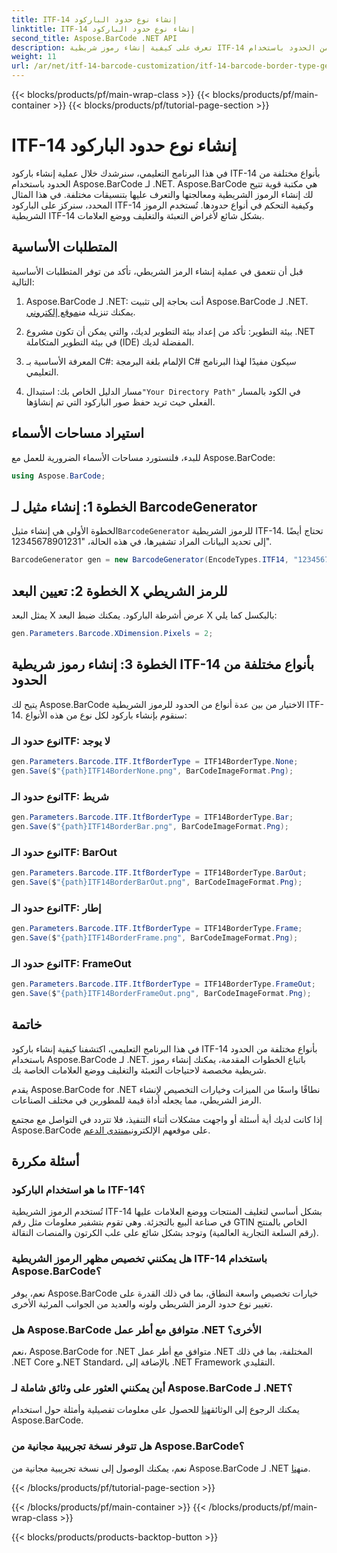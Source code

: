 ```yaml
---
title: ITF-14 إنشاء نوع حدود الباركود
linktitle: ITF-14 إنشاء نوع حدود الباركود
second_title: Aspose.BarCode .NET API
description: تعرف على كيفية إنشاء رموز شريطية ITF-14 بأنواع مختلفة من الحدود باستخدام Aspose.BarCode لـ .NET. قم بتخصيص التعبئة والتغليف ووضع العلامات الخاصة بك بسهولة.
weight: 11
url: /ar/net/itf-14-barcode-customization/itf-14-barcode-border-type-generation/
---
```


{{< blocks/products/pf/main-wrap-class >}}
{{< blocks/products/pf/main-container >}}
{{< blocks/products/pf/tutorial-page-section >}}

# ITF-14 إنشاء نوع حدود الباركود


في هذا البرنامج التعليمي، سنرشدك خلال عملية إنشاء باركود ITF-14 بأنواع مختلفة من الحدود باستخدام Aspose.BarCode لـ .NET. Aspose.BarCode هي مكتبة قوية تتيح لك إنشاء الرموز الشريطية ومعالجتها والتعرف عليها بتنسيقات مختلفة. في هذا المثال المحدد، سنركز على الباركود ITF-14 وكيفية التحكم في أنواع حدودها. تُستخدم الرموز الشريطية ITF-14 بشكل شائع لأغراض التعبئة والتغليف ووضع العلامات.

## المتطلبات الأساسية

قبل أن نتعمق في عملية إنشاء الرمز الشريطي، تأكد من توفر المتطلبات الأساسية التالية:

1.  Aspose.BarCode لـ .NET: أنت بحاجة إلى تثبيت Aspose.BarCode لـ .NET. يمكنك تنزيله من[موقع إلكتروني](https://releases.aspose.com/barcode/net/).

2. بيئة التطوير: تأكد من إعداد بيئة التطوير لديك، والتي يمكن أن تكون مشروع .NET في بيئة التطوير المتكاملة (IDE) المفضلة لديك.

3. المعرفة الأساسية بـ C#: الإلمام بلغة البرمجة C# سيكون مفيدًا لهذا البرنامج التعليمي.

4.  مسار الدليل الخاص بك: استبدال`"Your Directory Path"` في الكود بالمسار الفعلي حيث تريد حفظ صور الباركود التي تم إنشاؤها.

## استيراد مساحات الأسماء

للبدء، فلنستورد مساحات الأسماء الضرورية للعمل مع Aspose.BarCode:

```csharp
using Aspose.BarCode;
```

## الخطوة 1: إنشاء مثيل لـ BarcodeGenerator

 الخطوة الأولى هي إنشاء مثيل`BarcodeGenerator` للرموز الشريطية ITF-14. تحتاج أيضًا إلى تحديد البيانات المراد تشفيرها، في هذه الحالة، "12345678901231".

```csharp
BarcodeGenerator gen = new BarcodeGenerator(EncodeTypes.ITF14, "12345678901231");
```

## الخطوة 2: تعيين البعد X للرمز الشريطي

يمثل البعد X عرض أشرطة الباركود. يمكنك ضبط البعد X بالبكسل كما يلي:

```csharp
gen.Parameters.Barcode.XDimension.Pixels = 2;
```

## الخطوة 3: إنشاء رموز شريطية ITF-14 بأنواع مختلفة من الحدود

يتيح لك Aspose.BarCode الاختيار من بين عدة أنواع من الحدود للرموز الشريطية ITF-14. سنقوم بإنشاء باركود لكل نوع من هذه الأنواع:

### نوع حدود الـITF: لا يوجد

```csharp
gen.Parameters.Barcode.ITF.ItfBorderType = ITF14BorderType.None;
gen.Save($"{path}ITF14BorderNone.png", BarCodeImageFormat.Png);
```

### نوع حدود الـITF: شريط

```csharp
gen.Parameters.Barcode.ITF.ItfBorderType = ITF14BorderType.Bar;
gen.Save($"{path}ITF14BorderBar.png", BarCodeImageFormat.Png);
```

### نوع حدود الـITF: BarOut

```csharp
gen.Parameters.Barcode.ITF.ItfBorderType = ITF14BorderType.BarOut;
gen.Save($"{path}ITF14BorderBarOut.png", BarCodeImageFormat.Png);
```

### نوع حدود الـITF: إطار

```csharp
gen.Parameters.Barcode.ITF.ItfBorderType = ITF14BorderType.Frame;
gen.Save($"{path}ITF14BorderFrame.png", BarCodeImageFormat.Png);
```

### نوع حدود الـITF: FrameOut

```csharp
gen.Parameters.Barcode.ITF.ItfBorderType = ITF14BorderType.FrameOut;
gen.Save($"{path}ITF14BorderFrameOut.png", BarCodeImageFormat.Png);
```

## خاتمة

في هذا البرنامج التعليمي، اكتشفنا كيفية إنشاء باركود ITF-14 بأنواع مختلفة من الحدود باستخدام Aspose.BarCode لـ .NET. باتباع الخطوات المقدمة، يمكنك إنشاء رموز شريطية مخصصة لاحتياجات التعبئة والتغليف ووضع العلامات الخاصة بك.

يقدم Aspose.BarCode for .NET نطاقًا واسعًا من الميزات وخيارات التخصيص لإنشاء الرمز الشريطي، مما يجعله أداة قيمة للمطورين في مختلف الصناعات.

 إذا كانت لديك أية أسئلة أو واجهت مشكلات أثناء التنفيذ، فلا تتردد في التواصل مع مجتمع Aspose.BarCode على موقعهم الإلكتروني[منتدى الدعم](https://forum.aspose.com/c/barcode/13).

## أسئلة مكررة

### ما هو استخدام الباركود ITF-14؟
تُستخدم الرموز الشريطية ITF-14 بشكل أساسي لتغليف المنتجات ووضع العلامات عليها في صناعة البيع بالتجزئة. وهي تقوم بتشفير معلومات مثل رقم GTIN الخاص بالمنتج (رقم السلعة التجارية العالمية) وتوجد بشكل شائع على علب الكرتون والمنصات النقالة.

### هل يمكنني تخصيص مظهر الرموز الشريطية ITF-14 باستخدام Aspose.BarCode؟
نعم، يوفر Aspose.BarCode خيارات تخصيص واسعة النطاق، بما في ذلك القدرة على تغيير نوع حدود الرمز الشريطي ولونه والعديد من الجوانب المرئية الأخرى.

### هل Aspose.BarCode متوافق مع أطر عمل .NET الأخرى؟
نعم، Aspose.BarCode for .NET متوافق مع أطر عمل .NET المختلفة، بما في ذلك .NET Core و.NET Standard، بالإضافة إلى .NET Framework التقليدي.

### أين يمكنني العثور على وثائق شاملة لـ Aspose.BarCode لـ .NET؟
 يمكنك الرجوع إلى الوثائق[هنا](https://reference.aspose.com/barcode/net/) للحصول على معلومات تفصيلية وأمثلة حول استخدام Aspose.BarCode.

### هل تتوفر نسخة تجريبية مجانية من Aspose.BarCode؟
نعم، يمكنك الوصول إلى نسخة تجريبية مجانية من Aspose.BarCode لـ .NET من[هنا](https://releases.aspose.com/).

{{< /blocks/products/pf/tutorial-page-section >}}

{{< /blocks/products/pf/main-container >}}
{{< /blocks/products/pf/main-wrap-class >}}

{{< blocks/products/products-backtop-button >}}
